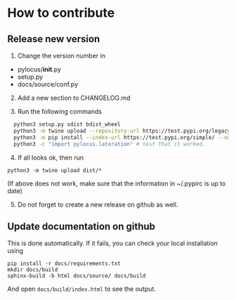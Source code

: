 # How to contribute

## Release new version

1. Change the version number in 

- pylocus/__init__.py
- setup.py
- docs/source/conf.py 

2. Add a new section to CHANGELOG.md

3. Run the following commands

```bash
  python3 setup.py sdist bdist_wheel
  python3 -m twine upload --repository-url https://test.pypi.org/legacy/ dist/*
  python3 -m pip install --index-url https://test.pypi.org/simple/ --no-deps pylocus 
  python3 -c "import pylocus.lateration" # test that it worked.
```

4. If all looks ok, then run

```
python3 -m twine upload dist/*
```

(If above does not work, make sure that the information in ~/.pypirc is up to date)

5. Do not forget to create a new release on github as well.

## Update documentation on github

This is done automatically. If it fails, you can check your local installation using

```
pip install -r docs/requirements.txt
mkdir docs/build
sphinx-build -b html docs/source/ docs/build
```

And open `docs/build/index.html` to see the output.
